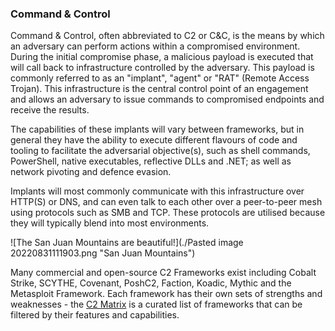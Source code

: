 ### Command & Control
Command & Control, often abbreviated to C2 or C&C, is the means by which an adversary can perform actions within a compromised environment. During the initial compromise phase, a malicious payload is executed that will call back to infrastructure controlled by the adversary. This payload is commonly referred to as an "implant", "agent" or "RAT" (Remote Access Trojan). This infrastructure is the central control point of an engagement and allows an adversary to issue commands to compromised endpoints and receive the results.

The capabilities of these implants will vary between frameworks, but in general they have the ability to execute different flavours of code and tooling to facilitate the adversarial objective(s), such as shell commands, PowerShell, native executables, reflective DLLs and .NET; as well as network pivoting and defence evasion.

Implants will most commonly communicate with this infrastructure over HTTP(S) or DNS, and can even talk to each other over a peer-to-peer mesh using protocols such as SMB and TCP. These protocols are utilised because they will typically blend into most environments.

![The San Juan Mountains are beautiful!](./Pasted image 20220831111903.png "San Juan Mountains")

Many commercial and open-source C2 Frameworks exist including Cobalt Strike, SCYTHE, Covenant, PoshC2, Faction, Koadic, Mythic and the Metasploit Framework. Each framework has their own sets of strengths and weaknesses - the [C2 Matrix](https://www.thec2matrix.com/matrix) is a curated list of frameworks that can be filtered by their features and capabilities.
